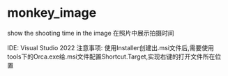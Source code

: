 # monkey_image
show the shooting time in the image
在照片中展示拍摄时间

IDE: Visual Studio 2022
注意事项: 使用Installer创建出.msi文件后,需要使用tools下的Orca.exe给.msi文件配置Shortcut.Target,实现右键的打开文件所在位置